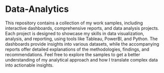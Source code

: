 # Data-Analytics
This repository contains a collection of my work samples, including interactive dashboards, comprehensive reports, and data analysis projects. Each project is designed to showcase my skills in data visualization, analysis, and reporting, using tools like Tableau, PowerBI, and Python. The dashboards provide insights into various datasets, while the accompanying reports offer detailed explanations of the methodologies, findings, and recommendations.
Feel free to explore the samples to get a better understanding of my analytical approach and how I translate complex data into actionable insights.
